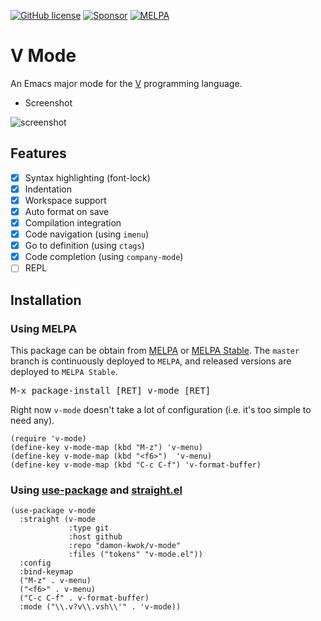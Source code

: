 [![GitHub license](https://img.shields.io/github/license/damon-kwok/v-mode?logo=gnu&.svg)](https://github.com/damon-kwok/v-mode/blob/master/COPYING)
[![Sponsor](https://img.shields.io/badge/Support%20Me-%F0%9F%92%97-ff69b4.svg)](https://www.patreon.com/DamonKwok)
[![MELPA](http://melpa.org/packages/v-mode-badge.svg)](http://melpa.org/#/v-mode)
<!-- [![MELPA Stable](http://stable.melpa.org/packages/v-mode-badge.svg)](http://stable.melpa.org/#/v-mode) -->

# V Mode

An Emacs major mode for the [V](https://vlang.io/) programming language.

- Screenshot

![screenshot](https://github.com/damon-kwok/v-mode/blob/master/screenshot.png)

## Features

- [x] Syntax highlighting (font-lock)
- [x] Indentation
- [x] Workspace support
- [x] Auto format on save
- [x] Compilation integration
- [x] Code navigation (using `imenu`)
- [x] Go to definition (using `ctags`)
- [x] Code completion (using `company-mode`)
- [ ] REPL
<!-- - [x] TODO highlighting -->
<!-- - [x] Rainbow delimiters -->
<!-- - [x] Whitespace character dsiplay -->
<!-- - [x] Fill column indicator -->
<!-- - [x] `V` mode menu -->
<!-- - [x] Code folding -->

## Installation

### Using MELPA
This package can be obtain from
[MELPA](http://melpa.org/#/v-mode) or
[MELPA Stable](http://stable.melpa.org/#/v-mode). The `master`
branch is continuously deployed to `MELPA`, and released versions are
deployed to `MELPA Stable`.

<kbd>M-x package-install [RET] v-mode [RET]</kbd>

Right now `v-mode` doesn't take a lot of configuration (i.e.
it's too simple to need any).

```elisp
(require 'v-mode)
(define-key v-mode-map (kbd "M-z") 'v-menu)
(define-key v-mode-map (kbd "<f6>")  'v-menu)
(define-key v-mode-map (kbd "C-c C-f") 'v-format-buffer)
```

### Using [use-package](https://github.com/jwiegley/use-package) and [straight.el](https://github.com/raxod502/straight.el)

```elisp
(use-package v-mode
  :straight (v-mode
             :type git
             :host github
             :repo "damon-kwok/v-mode"
             :files ("tokens" "v-mode.el"))
  :config
  :bind-keymap
  ("M-z" . v-menu)
  ("<f6>" . v-menu)
  ("C-c C-f" . v-format-buffer)
  :mode ("\\.v?v\\.vsh\\'" . 'v-mode))
```
